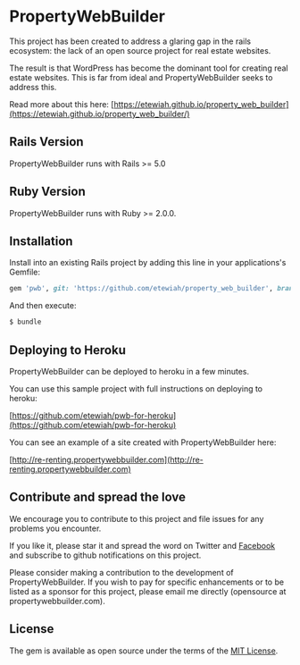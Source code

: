 # PropertyWebBuilder

This project has been created to address a glaring gap in the rails ecosystem: the lack of an open source project for real estate websites.  

The result is that WordPress has become the dominant tool for creating real estate websites.  This is far from ideal and PropertyWebBuilder seeks to address this.

Read more about this here: [https://etewiah.github.io/property_web_builder](https://etewiah.github.io/property_web_builder/)

## Rails Version

PropertyWebBuilder runs with Rails >= 5.0

## Ruby Version

PropertyWebBuilder runs with Ruby >= 2.0.0.


## Installation

Install into an existing Rails project by adding this line in your applications's Gemfile:

```ruby
gem 'pwb', git: 'https://github.com/etewiah/property_web_builder', branch: 'master'
```

And then execute:
```bash
$ bundle
```

## Deploying to Heroku

PropertyWebBuilder can be deployed to heroku in a few minutes.

You can use this sample project with full instructions on deploying to heroku:

[https://github.com/etewiah/pwb-for-heroku](https://github.com/etewiah/pwb-for-heroku)

You can see an example of a site created with PropertyWebBuilder here:

[http://re-renting.propertywebbuilder.com](http://re-renting.propertywebbuilder.com)

## Contribute and spread the love
We encourage you to contribute to this project and file issues for any problems you encounter.

If you like it, please star it and spread the word on Twitter and [Facebook](https://www.facebook.com/propertywebbuilder) and subscribe to github notifications on this project.  

Please consider making a contribution to the development of PropertyWebBuilder.  If you wish to pay for specific enhancements or to be listed as a sponsor for this project, please email me directly (opensource at propertywebbuilder.com).

## License
The gem is available as open source under the terms of the [MIT License](http://opensource.org/licenses/MIT).
